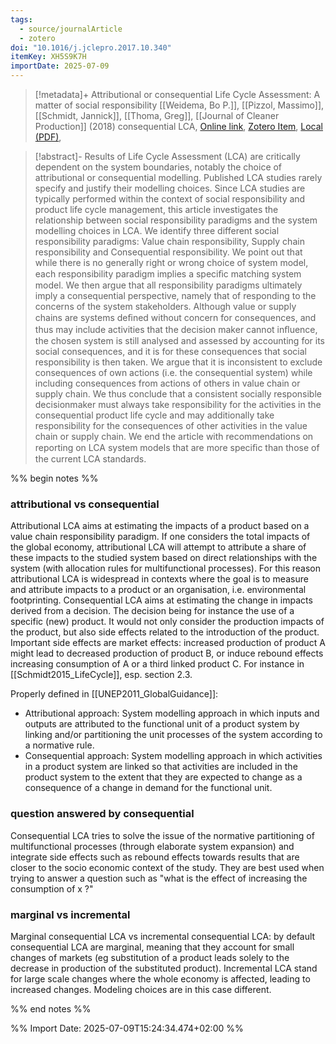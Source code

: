 ```yaml
---
tags:
  - source/journalArticle
  - zotero
doi: "10.1016/j.jclepro.2017.10.340"
itemKey: XH5S9K7H
importDate: 2025-07-09
---
```

>[!metadata]+
> Attributional or consequential Life Cycle Assessment: A matter of social responsibility
> [[Weidema, Bo P.]], [[Pizzol, Massimo]], [[Schmidt, Jannick]], [[Thoma, Greg]], 
> [[Journal of Cleaner Production]] (2018)
> consequential LCA, 
> [Online link](https://linkinghub.elsevier.com/retrieve/pii/S0959652617325829), [Zotero Item](zotero://select/library/items/XH5S9K7H), [Local (PDF)](file://C:/Users/aburg/Documents/references/zotero/storage/74JRDGIK/Weidema2018_Attributionalconsequential.pdf), 

>[!abstract]-
>Results of Life Cycle Assessment (LCA) are critically dependent on the system boundaries, notably the choice of attributional or consequential modelling. Published LCA studies rarely specify and justify their modelling choices. Since LCA studies are typically performed within the context of social responsibility and product life cycle management, this article investigates the relationship between social responsibility paradigms and the system modelling choices in LCA. We identify three different social responsibility paradigms: Value chain responsibility, Supply chain responsibility and Consequential responsibility. We point out that while there is no generally right or wrong choice of system model, each responsibility paradigm implies a speciﬁc matching system model. We then argue that all responsibility paradigms ultimately imply a consequential perspective, namely that of responding to the concerns of the system stakeholders. Although value or supply chains are systems deﬁned without concern for consequences, and thus may include activities that the decision maker cannot inﬂuence, the chosen system is still analysed and assessed by accounting for its social consequences, and it is for these consequences that social responsibility is then taken. We argue that it is inconsistent to exclude consequences of own actions (i.e. the consequential system) while including consequences from actions of others in value chain or supply chain. We thus conclude that a consistent socially responsible decisionmaker must always take responsibility for the activities in the consequential product life cycle and may additionally take responsibility for the consequences of other activities in the value chain or supply chain. We end the article with recommendations on reporting on LCA system models that are more speciﬁc than those of the current LCA standards.

%% begin notes %%
### attributional vs consequential
Attributional LCA aims at estimating the impacts of a product based on a value chain responsibility paradigm. If one considers the total impacts of the global economy, attributional LCA will attempt to attribute a share of these impacts to the studied system based on direct relationships with the system (with allocation rules for multifunctional processes). For this reason attributional LCA is widespread in contexts where the goal is to measure and attribute impacts to a product or an organisation, i.e. environmental footprinting.
Consequential LCA aims at estimating the change in impacts derived from a decision. The decision being for instance the use of a specific (new) product. It would not only consider the production impacts of the product, but also side effects related to the introduction of the product. Important side effects are market effects: increased production of product A might lead to decreased production of product B, or induce rebound effects increasing consumption of A or a third linked product C. For instance in [[Schmidt2015_LifeCycle]], esp. section 2.3.

Properly defined in [[UNEP2011_GlobalGuidance]]:
- Attributional approach: System modelling approach in which inputs and outputs are attributed to the functional unit of a product system by linking and/or partitioning the unit processes of the system according to a normative rule. 
- Consequential approach: System modelling approach in which activities in a product system are linked so that activities are included in the product system to the extent that they are expected to change as a consequence of a change in demand for the functional unit.
### question answered by consequential
Consequential LCA tries to solve the issue of the normative partitioning of multifunctional processes (through elaborate system expansion) and integrate side effects such as rebound effects towards results that are closer to the socio economic context of the study. They are best used when trying to answer a question such as "what is the effect of increasing the consumption of x ?"
### marginal vs incremental
Marginal consequential LCA vs incremental consequential LCA: by default consequential LCA are marginal, meaning that they account for small changes of markets (eg substitution of a product leads solely to the decrease in production of the substituted product). Incremental LCA stand for large scale changes where the whole economy is affected, leading to increased changes. Modeling choices are in this case different.

%% end notes %%

%% Import Date: 2025-07-09T15:24:34.474+02:00 %%
